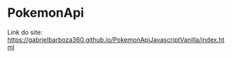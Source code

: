 # PokemonApi
 
 
 Link do site: https://gabrielbarboza360.github.io/PokemonApiJavascriptVanilla/index.html
